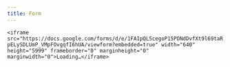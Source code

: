 ```yaml
---
title: Form
---
```

`<iframe src="https://docs.google.com/forms/d/e/1FAIpQLScegoP15PDNdDvfXt9l69taRpELySDLUmP_VMpFOvgqfI6hUA/viewform?embedded=true" width="640" height="5999" frameborder="0" marginheight="0" marginwidth="0">Loading…</iframe>`
